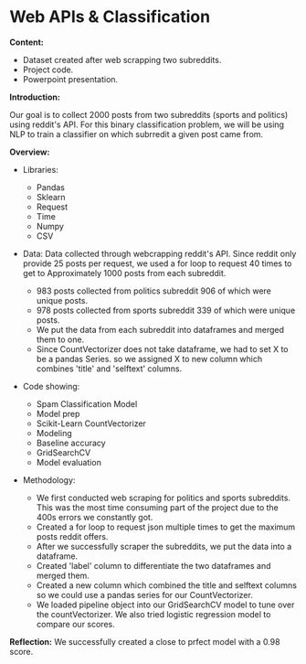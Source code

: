 # Web APIs & Classification


**Content:**

- Dataset created after web scrapping two subreddits.
- Project code.
- Powerpoint presentation.

**Introduction:**

Our goal is to collect 2000 posts from two subreddits (sports and politics) using reddit's API. For this binary classification problem, we will be using NLP to train a classifier on which subrredit a given post came from.

**Overview:**

- Libraries:
    - Pandas
    - Sklearn
    - Request
    - Time
    - Numpy
    - CSV
    
- Data: 
Data collected through webcrapping reddit's API. Since reddit only provide 25 posts per request, we used a for loop to request 40 times to get to Approximately 1000 posts from each subreddit. 
    - 983 posts collected from politics subreddit 906 of which were       unique posts.
    - 978 posts collected from sports subreddit 339 of which were       unique posts.
    - We put the data from each subreddit into dataframes and merged them to one.
    - Since CountVectorizer does not take dataframe, we had to set X to be a pandas Series. so we assigned       X to new column which combines 'title' and 'selftext' columns.
    
- Code showing:
    - Spam Classification Model
    - Model prep
    - Scikit-Learn CountVectorizer
    - Modeling
    - Baseline accuracy
    - GridSearchCV
    - Model evaluation    


- Methodology:

    - We first conducted web scraping for politics and sports subreddits. This was the most time consuming       part of the project due to the 400s errors we constantly got.
    - Created a for loop to request json multiple times to get the maximum posts reddit offers.
    - After we successfully scraper the subreddits, we put the data into a dataframe.
    - Created 'label' column to differentiate the two dataframes and merged them.
    - Created a new column which combined the title and selftext columns so we could use a pandas series         for our CountVectorizer.
    - We loaded pipeline object into our GridSearchCV model to tune over the countVectorizer. We also tried       logistic regression model to compare our scores.
    
    

      
**Reflection:**
We successfully created a close to prfect model with a 0.98 score.




